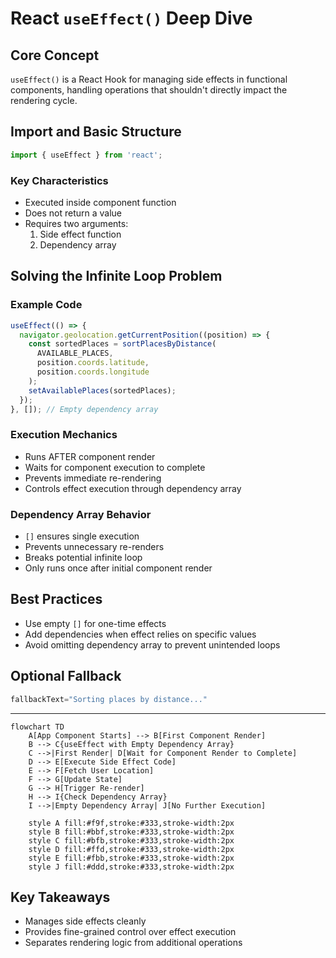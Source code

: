 # React `useEffect()` Deep Dive

## Core Concept
`useEffect()` is a React Hook for managing side effects in functional components, handling operations that shouldn't directly impact the rendering cycle.

## Import and Basic Structure
```jsx
import { useEffect } from 'react';
```

### Key Characteristics
- Executed inside component function
- Does not return a value
- Requires two arguments:
  1. Side effect function
  2. Dependency array

## Solving the Infinite Loop Problem

### Example Code
```jsx
useEffect(() => {
  navigator.geolocation.getCurrentPosition((position) => {
    const sortedPlaces = sortPlacesByDistance(
      AVAILABLE_PLACES,
      position.coords.latitude,
      position.coords.longitude
    );
    setAvailablePlaces(sortedPlaces);
  });
}, []); // Empty dependency array
```

### Execution Mechanics
- Runs AFTER component render
- Waits for component execution to complete
- Prevents immediate re-rendering
- Controls effect execution through dependency array

### Dependency Array Behavior
- `[]` ensures single execution
- Prevents unnecessary re-renders
- Breaks potential infinite loop
- Only runs once after initial component render

## Best Practices
- Use empty `[]` for one-time effects
- Add dependencies when effect relies on specific values
- Avoid omitting dependency array to prevent unintended loops

## Optional Fallback
```jsx
fallbackText="Sorting places by distance..."
```

---
```mermaid
flowchart TD
    A[App Component Starts] --> B[First Component Render]
    B --> C{useEffect with Empty Dependency Array}
    C -->|First Render| D[Wait for Component Render to Complete]
    D --> E[Execute Side Effect Code]
    E --> F[Fetch User Location]
    F --> G[Update State]
    G --> H[Trigger Re-render]
    H --> I{Check Dependency Array}
    I -->|Empty Dependency Array| J[No Further Execution]
    
    style A fill:#f9f,stroke:#333,stroke-width:2px
    style B fill:#bbf,stroke:#333,stroke-width:2px
    style C fill:#bfb,stroke:#333,stroke-width:2px
    style D fill:#ffd,stroke:#333,stroke-width:2px
    style E fill:#fbb,stroke:#333,stroke-width:2px
    style J fill:#ddd,stroke:#333,stroke-width:2px

```
## Key Takeaways
- Manages side effects cleanly
- Provides fine-grained control over effect execution
- Separates rendering logic from additional operations